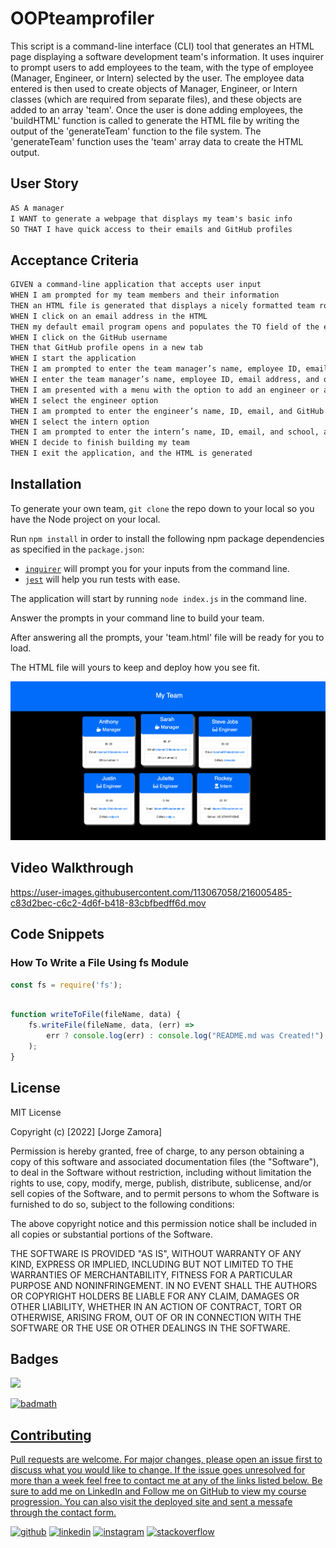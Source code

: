 # OOPteamprofiler
This script is a command-line interface (CLI) tool that generates an HTML page displaying a software development team's information. It uses inquirer to prompt users to add employees to the team, with the type of employee (Manager, Engineer, or Intern) selected by the user. The employee data entered is then used to create objects of Manager, Engineer, or Intern classes (which are required from separate files), and these objects are added to an array 'team'. Once the user is done adding employees, the 'buildHTML' function is called to generate the HTML file by writing the output of the 'generateTeam' function to the file system. The 'generateTeam' function uses the 'team' array data to create the HTML output.

## User Story

```md
AS A manager
I WANT to generate a webpage that displays my team's basic info
SO THAT I have quick access to their emails and GitHub profiles
```

## Acceptance Criteria
```md
GIVEN a command-line application that accepts user input
WHEN I am prompted for my team members and their information
THEN an HTML file is generated that displays a nicely formatted team roster based on user input
WHEN I click on an email address in the HTML
THEN my default email program opens and populates the TO field of the email with the address
WHEN I click on the GitHub username
THEN that GitHub profile opens in a new tab
WHEN I start the application
THEN I am prompted to enter the team manager’s name, employee ID, email address, and office number
WHEN I enter the team manager’s name, employee ID, email address, and office number
THEN I am presented with a menu with the option to add an engineer or an intern or to finish building my team
WHEN I select the engineer option
THEN I am prompted to enter the engineer’s name, ID, email, and GitHub username, and I am taken back to the menu
WHEN I select the intern option
THEN I am prompted to enter the intern’s name, ID, email, and school, and I am taken back to the menu
WHEN I decide to finish building my team
THEN I exit the application, and the HTML is generated
```
## Installation

To generate your own team, `git clone` the repo down to your local so you have the Node project on your local.

Run `npm install` in order to install the following npm package dependencies as specified in the `package.json`:

  * [`inquirer`](https://www.npmjs.com/package/inquirer) will prompt you for your inputs from the command line.
  * [`jest`](https://www.npmjs.com/package/jest) will help you run tests with ease.

The application will start by running `node index.js` in the command line.

Answer the prompts in your command line to build your team.

After answering all the prompts, your 'team.html' file will be ready for you to load.

The HTML file will yours to keep and deploy how you see fit.


![PICTURE OF GENERATED HTML FILE](./assets/images/generatedhtml.png)

## Video Walkthrough


https://user-images.githubusercontent.com/113067058/216005485-c83d2bec-c6c2-4d6f-b418-83cbfbedff6d.mov



## Code Snippets

### How To Write a File Using fs Module

```js
const fs = require('fs');
```

```js

function writeToFile(fileName, data) {
    fs.writeFile(fileName, data, (err) =>
        err ? console.log(err) : console.log("README.md was Created!")
    );
}

```

## License

MIT License

Copyright (c) [2022] [Jorge Zamora]

Permission is hereby granted, free of charge, to any person obtaining a copy
of this software and associated documentation files (the "Software"), to deal
in the Software without restriction, including without limitation the rights
to use, copy, modify, merge, publish, distribute, sublicense, and/or sell
copies of the Software, and to permit persons to whom the Software is
furnished to do so, subject to the following conditions:

The above copyright notice and this permission notice shall be included in all
copies or substantial portions of the Software.

THE SOFTWARE IS PROVIDED "AS IS", WITHOUT WARRANTY OF ANY KIND, EXPRESS OR
IMPLIED, INCLUDING BUT NOT LIMITED TO THE WARRANTIES OF MERCHANTABILITY,
FITNESS FOR A PARTICULAR PURPOSE AND NONINFRINGEMENT. IN NO EVENT SHALL THE
AUTHORS OR COPYRIGHT HOLDERS BE LIABLE FOR ANY CLAIM, DAMAGES OR OTHER
LIABILITY, WHETHER IN AN ACTION OF CONTRACT, TORT OR OTHERWISE, ARISING FROM,
OUT OF OR IN CONNECTION WITH THE SOFTWARE OR THE USE OR OTHER DEALINGS IN THE
SOFTWARE.

## Badges

<a href=”https://www.linkedin.com/in/jorge-zamora-786945250/”>
<img src='https://img.shields.io/badge/LinkedIn-blue?style=flat&logo=linkedin&labelColor=blue'>

![badmath](https://img.shields.io/github/followers/jbxamora?label=JBXAMORA&logoColor=%23fd2423&style=social)

## Contributing

Pull requests are welcome. For major changes, please open an issue first to discuss what you would like to change. If the issue goes unresolved for more than a week feel free to contact me at any of the links listed below. Be sure to add me on LinkedIn and Follow me on GitHub to view my course progression. You can also visit the deployed site and sent a messafe through the contact form.

[<img src='https://cdn.jsdelivr.net/npm/simple-icons@3.0.1/icons/github.svg' alt='github' height='40'>](https://github.com/jbxamora) [<img src='https://cdn.jsdelivr.net/npm/simple-icons@3.0.1/icons/linkedin.svg' alt='linkedin' height='40'>](https://www.linkedin.com/in/jorge-zamora-786945250//) [<img src='https://cdn.jsdelivr.net/npm/simple-icons@3.0.1/icons/instagram.svg' alt='instagram' height='40'>](https://www.instagram.com/jbxamora/) [<img src='https://cdn.jsdelivr.net/npm/simple-icons@3.0.1/icons/stackoverflow.svg' alt='stackoverflow' height='40'>](https://stackoverflow.com/users/20023706/jbxamora)
